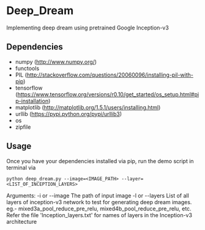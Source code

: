 # Deep_Dream
Implementing deep dream using pretrained Google Inception-v3

## Dependencies

* numpy (http://www.numpy.org/)
* functools
* PIL (http://stackoverflow.com/questions/20060096/installing-pil-with-pip)
* tensorflow (https://www.tensorflow.org/versions/r0.10/get_started/os_setup.html#pip-installation)
* matplotlib (http://matplotlib.org/1.5.1/users/installing.html)
* urllib (https://pypi.python.org/pypi/urllib3)
* os
* zipfile

## Usage 

Once you have your dependencies installed via pip, run the demo script in terminal via

```
python deep_dream.py --image=<IMAGE_PATH> --layer=<LIST_OF_INCEPTION_LAYERS>
```

Arguments:
-i or --image 		The path of input image
-l or --layers 		List of all layers of inception-v3 network to test for generating
					deep dream images. eg.- mixed3a_pool_reduce_pre_relu, mixed4b_pool_reduce_pre_relu, etc.
					Refer the file 'Inception_layers.txt' for names of layers in the
					Inception-v3 architecture
